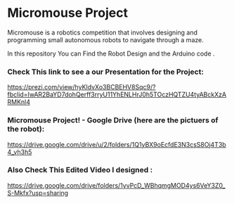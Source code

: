 
# Micromouse Project

Micromouse is a robotics competition that involves designing and programming small autonomous robots to navigate through a maze.

In this repository You can Find the Robot Design and the Arduino code .

### Check This link to see a our Presentation for the Project:
https://prezi.com/view/hyKIdvXo3BCBEHV8Sqc9/?fbclid=IwAR2BaYD7dohQerff3rryU11YhENLHrJ0h5TOczHQTZU4tyABckXzARMKnl4

### Micromouse Project! - Google Drive (here are the pictuers of the robot):
https://drive.google.com/drive/u/2/folders/1Q1yBX9oEcfdE3N3csS8Oj4T3b4_vh3h5


### Also Check This Edited Video I designed :
https://drive.google.com/drive/folders/1yvPcD_WBhqmgMOD4ys6VeY3Z0_S-Mkfx?usp=sharing


